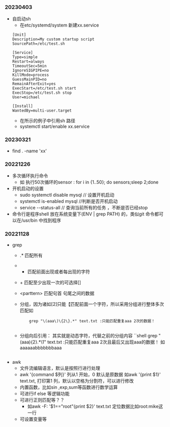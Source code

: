 ### 20230403
- 自启动sh
  - 在etc/systemd/system 新建xx.service
  ```shell
  [Unit]
  Description=My custom startup script
  SourcePath=/etc/test.sh

  [Service]
  Type=simple
  Restart=always
  TimeoutSec=5min
  IgnoreSIGPIPE=no
  KillMode=process
  GuessMainPID=no
  RemainAfterExit=yes
  ExecStart=/etc/test.sh start
  ExecStop=/etc/test.sh stop
  User=michael

  [Install]
  WantedBy=multi-user.target
  ```
    - 在所示的例子中引用sh 路径
    - systemctl start/enable xx.service
### 20230321
- find . -name 'xx'
### 20221226
- 多次循环执行命令
  - 如 执行50次循环的sensor : for i in {1..50}; do sensors;sleep 2;done
- 开机启动的设置
  - sudo systemctl disable mysql // 设置开机启动
  - systemctl is-enabled mysql //判断是否开机启动
  - service --status-all // 查询当前所有的任务 ，不断是否已经stop
- 命令行是程序shell 放在系统变量下(ENV | grep PATH) 的，类似git 命令都可以在/usr/bin 中找到程序


### 20221128
- grep
  - .* 匹配所有
  - * 匹配前面出现或者每出现的字符
  - \+ 匹配至少出现一次的可选择[]
  - \<parttern\> 匹配句首 句尾之间的数据
  - 分组，因为诸如[2]只能【匹配前面一个字符，所以采用分组进行整体多次匹配如
    ```shell
        grep "\(aaa\)\{2\}.*" text.txt :只能匹配重复aaa 2次的数据！
        
    ```
  - 分组向后引用： 其实就是动态字符，代替之前的分组内容
    ``shell
        grep "\(aaa\)\{2\}.*\1" text.txt :只能匹配重复aaa 2次且最后又出现aaa的数据！ 如aaaaaabbbbbbbaaa
        
    ```
- awk
  - 文件流编辑语言，默认是按照行进行处理
  - awk '{command $列}' 列从1 开始，0 默认是原数据 如awk '{print $1}' text.txt, 打印第1 列，默认以空格为分割符，可以进行修改
  - 内置函数，比如sin ,exp,sum等函数进行数学运算
  - 可进行if else 等逻辑功能
  - 可进行正则匹配等？？
    - 如awk -F: '$1=="root"{print $2}' text.txt 定位数据比如root:mike这一行
  - 可设置变量等
  